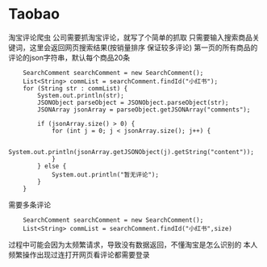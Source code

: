 # Taobao
淘宝评论爬虫 公司需要抓淘宝评论，就写了个简单的抓取
只需要输入搜索商品关键词，这里会返回网页搜索结果(按销量排序 保证较多评论)
第一页的所有商品的评论的json字符串，默认每个商品20条



		SearchComment searchComment = new SearchComment();
		List<String> commList = searchComment.findId("小红书");
		for (String str : commList) {
			System.out.println(str);
			JSONObject parseObject = JSONObject.parseObject(str);
			JSONArray jsonArray = parseObject.getJSONArray("comments");

			if (jsonArray.size() > 0) {
				for (int j = 0; j < jsonArray.size(); j++) {

					System.out.println(jsonArray.getJSONObject(j).getString("content"));
				}
			} else {
				System.out.println("暂无评论");
			}
		}
		
需要多条评论

		SearchComment searchComment = new SearchComment();
		List<String> commList = searchComment.findId("小红书",size)

过程中可能会因为太频繁请求，导致没有数据返回，不懂淘宝是怎么识别的
本人频繁操作出现过连打开网页看评论都需要登录
